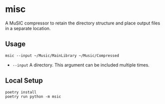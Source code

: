 # misc 
A MuSIC compressor to retain the directory structure and place output files in a separate location.


## Usage

```shell
msic --input ~/Music/MainLibrary ~/Music/Compressed
```

* `--input` A directory. This argument can be included multiple times.

## Local Setup

```shell
poetry install
poetry run python -m msic
```
